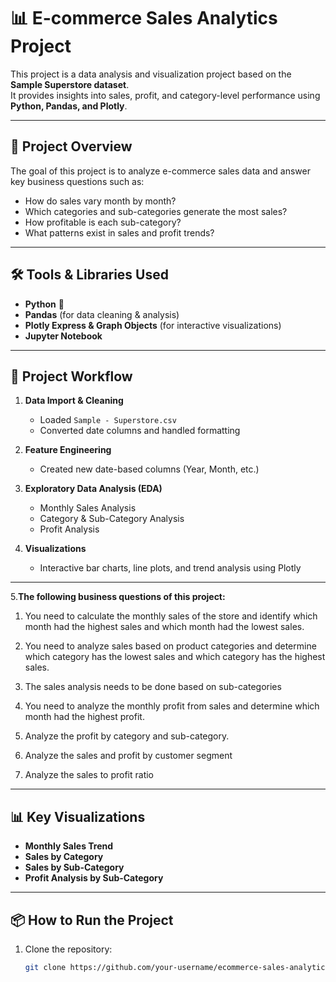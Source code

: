 # 📊 E-commerce Sales Analytics Project

This project is a data analysis and visualization project based on the **Sample Superstore dataset**.  
It provides insights into sales, profit, and category-level performance using **Python, Pandas, and Plotly**.

---

## 🚀 Project Overview
The goal of this project is to analyze e-commerce sales data and answer key business questions such as:
- How do sales vary month by month?
- Which categories and sub-categories generate the most sales?
- How profitable is each sub-category?
- What patterns exist in sales and profit trends?

---

## 🛠️ Tools & Libraries Used
- **Python** 🐍
- **Pandas** (for data cleaning & analysis)
- **Plotly Express & Graph Objects** (for interactive visualizations)
- **Jupyter Notebook**

---

## 📂 Project Workflow
1. **Data Import & Cleaning**  
   - Loaded `Sample - Superstore.csv`  
   - Converted date columns and handled formatting  

2. **Feature Engineering**  
   - Created new date-based columns (Year, Month, etc.)  

3. **Exploratory Data Analysis (EDA)**  
   - Monthly Sales Analysis  
   - Category & Sub-Category Analysis  
   - Profit Analysis  

4. **Visualizations**  
   - Interactive bar charts, line plots, and trend analysis using Plotly
--- 
     
5.**The following business questions of this project:**
   1. You need to calculate the monthly sales of the store and identify which month had the highest sales and which month had the lowest sales.

   2. You need to analyze sales based on product categories and determine which category has the lowest sales and which category has the highest sales.

   3. The sales analysis needs to be done based on sub-categories

   4. You need to analyze the monthly profit from sales and determine which month had the highest profit.

   5. Analyze the profit by category and sub-category.

   6. Analyze the sales and profit by customer segment

   7. Analyze the sales to profit ratio
---

## 📊 Key Visualizations
- **Monthly Sales Trend**
- **Sales by Category**
- **Sales by Sub-Category**
- **Profit Analysis by Sub-Category**

---

## 📦 How to Run the Project
1. Clone the repository:
   ```bash
   git clone https://github.com/your-username/ecommerce-sales-analytics.git
